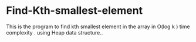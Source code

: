 # Find-Kth-smallest-element
This is the program to find kth smallest element in the array in O(log k ) time complexity . using Heap data structure..
